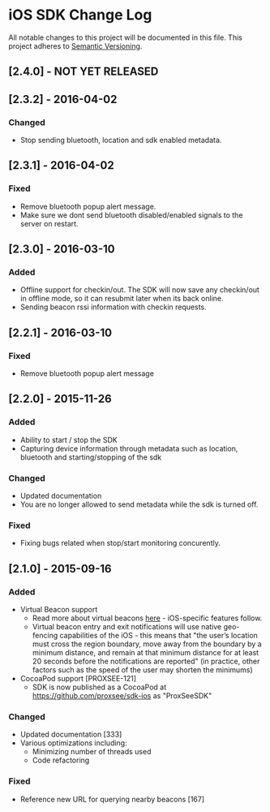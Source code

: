 # iOS SDK Change Log
All notable changes to this project will be documented in this file.
This project adheres to [Semantic Versioning](http://semver.org/).


## [2.4.0] - NOT YET RELEASED

## [2.3.2] - 2016-04-02
### Changed
- Stop sending bluetooth, location and sdk enabled metadata.

## [2.3.1] - 2016-04-02
### Fixed
- Remove bluetooth popup alert message.
- Make sure we dont send bluetooth disabled/enabled signals to the server on restart.

## [2.3.0] - 2016-03-10
### Added
- Offline support for checkin/out. The SDK will now save any checkin/out in offline mode, so it can resubmit later when its back online.
- Sending beacon rssi information with checkin requests.

## [2.2.1] - 2016-03-10
### Fixed
- Remove bluetooth popup alert message

## [2.2.0] - 2015-11-26
### Added
- Ability to start / stop the SDK
- Capturing device information through metadata such as location, bluetooth and starting/stopping of the sdk

### Changed
- Updated documentation 
- You are no longer allowed to send metadata while the sdk is turned off.

### Fixed
- Fixing bugs related when stop/start monitoring concurently. 

## [2.1.0] - 2015-09-16
### Added
- Virtual Beacon support
    - Read more about virtual beacons [here](../features/virtualbeacons.md) - iOS-specific features follow.
    - Virtual beacon entry and exit notifications will use native geo-fencing capabilities of the iOS - this means that "the user’s location must cross the region boundary, move away from the boundary by a minimum distance, and remain at that minimum distance for at least 20 seconds before the notifications are reported" (in practice, other factors such as the speed of the user may shorten the minimums)
- CocoaPod support [PROXSEE-121]
    - SDK is now published as a CocoaPod at https://github.com/proxsee/sdk-ios as "ProxSeeSDK" 

### Changed
- Updated documentation [333]
- Various optimizations including:
    - Minimizing number of threads used
    - Code refactoring

### Fixed
- Reference new URL for querying nearby beacons [167]